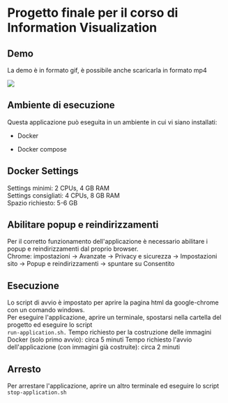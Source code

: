 # Progetto finale per il corso di Information Visualization

## Demo

La demo è in formato gif, è possibile anche scaricarla in formato mp4 

![](demo.gif)

## Ambiente di esecuzione 

Questa applicazione può eseguita in un ambiente in cui vi siano installati:

* Docker 

* Docker compose 

## Docker Settings

Settings minimi: 2 CPUs, 4 GB RAM <br/>
Settings consigliati: 4 CPUs, 8 GB RAM <br/>
Spazio richiesto: 5-6 GB

## Abilitare popup e reindirizzamenti

Per il corretto funzionamento dell'applicazione è necessario abilitare i popup e reindirizzamenti dal proprio browser.<br/>
Chrome: impostazioni -> Avanzate -> Privacy e sicurezza -> Impostazioni sito -> Popup e reindirizzamenti -> spuntare su Consentito

## Esecuzione 

Lo script di avvio è impostato per aprire la pagina html da google-chrome con un comando windows. <br/>
Per eseguire l'applicazione, aprire un terminale, spostarsi nella cartella del progetto ed eseguire lo script <br/>
`run-application.sh.`
Tempo richiesto per la costruzione delle immagini Docker (solo primo avvio): circa 5 minuti
Tempo richiesto l'avvio dell'applicazione (con immagini già costruite): circa 2 minuti

## Arresto 

Per arrestare l'applicazione, aprire un altro terminale ed eseguire lo script `stop-application.sh`
